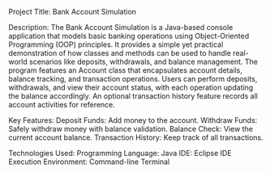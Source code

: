 Project Title: Bank Account Simulation

Description:
The Bank Account Simulation is a Java-based console application that models basic banking operations using Object-Oriented Programming (OOP) principles. It provides a simple yet practical demonstration of how classes and methods can be used to handle real-world scenarios like deposits, withdrawals, and balance management.
The program features an Account class that encapsulates account details, balance tracking, and transaction operations. Users can perform deposits, withdrawals, and view their account status, with each operation updating the balance accordingly. An optional transaction history feature records all account activities for reference.

Key Features:
Deposit Funds: Add money to the account.
Withdraw Funds: Safely withdraw money with balance validation.
Balance Check: View the current account balance.
Transaction History: Keep track of all transactions.

Technologies Used:
Programming Language: Java
IDE: Eclipse IDE
Execution Environment: Command-line Terminal
